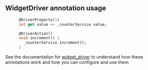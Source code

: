 ## WidgetDriver annotation usage

```dart
      @DriverProperty(1)
      int get value => _counterService.value;

      @DriverAction()
      void increment() {
        _counterService.increment();
      }
```

See the documentation for [widget_driver](https://github.com/bmw-tech/widget_driver/tree/master/widget_driver) to understand how these annotations work and how you can configure and use them.
